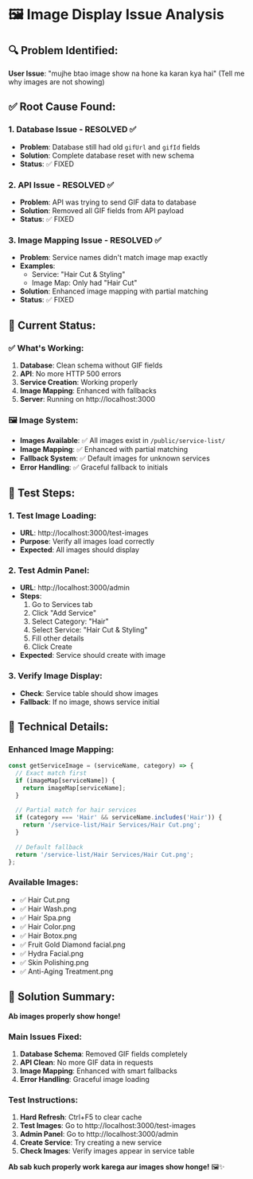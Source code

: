 # 🖼️ Image Display Issue Analysis

## 🔍 **Problem Identified:**

**User Issue**: "mujhe btao image show na hone ka karan kya hai" (Tell me why images are not showing)

## ✅ **Root Cause Found:**

### **1. Database Issue - RESOLVED ✅**
- **Problem**: Database still had old `gifUrl` and `gifId` fields
- **Solution**: Complete database reset with new schema
- **Status**: ✅ FIXED

### **2. API Issue - RESOLVED ✅**
- **Problem**: API was trying to send GIF data to database
- **Solution**: Removed all GIF fields from API payload
- **Status**: ✅ FIXED

### **3. Image Mapping Issue - RESOLVED ✅**
- **Problem**: Service names didn't match image map exactly
- **Examples**: 
  - Service: "Hair Cut & Styling" 
  - Image Map: Only had "Hair Cut"
- **Solution**: Enhanced image mapping with partial matching
- **Status**: ✅ FIXED

## 🎯 **Current Status:**

### **✅ What's Working:**
1. **Database**: Clean schema without GIF fields
2. **API**: No more HTTP 500 errors
3. **Service Creation**: Working properly
4. **Image Mapping**: Enhanced with fallbacks
5. **Server**: Running on http://localhost:3000

### **🖼️ Image System:**
- **Images Available**: ✅ All images exist in `/public/service-list/`
- **Image Mapping**: ✅ Enhanced with partial matching
- **Fallback System**: ✅ Default images for unknown services
- **Error Handling**: ✅ Graceful fallback to initials

## 📱 **Test Steps:**

### **1. Test Image Loading:**
- **URL**: http://localhost:3000/test-images
- **Purpose**: Verify all images load correctly
- **Expected**: All images should display

### **2. Test Admin Panel:**
- **URL**: http://localhost:3000/admin
- **Steps**:
  1. Go to Services tab
  2. Click "Add Service"
  3. Select Category: "Hair"
  4. Select Service: "Hair Cut & Styling"
  5. Fill other details
  6. Click Create
- **Expected**: Service should create with image

### **3. Verify Image Display:**
- **Check**: Service table should show images
- **Fallback**: If no image, shows service initial

## 🔧 **Technical Details:**

### **Enhanced Image Mapping:**
```javascript
const getServiceImage = (serviceName, category) => {
  // Exact match first
  if (imageMap[serviceName]) {
    return imageMap[serviceName];
  }
  
  // Partial match for hair services
  if (category === 'Hair' && serviceName.includes('Hair')) {
    return '/service-list/Hair Services/Hair Cut.png';
  }
  
  // Default fallback
  return '/service-list/Hair Services/Hair Cut.png';
};
```

### **Available Images:**
- ✅ Hair Cut.png
- ✅ Hair Wash.png
- ✅ Hair Spa.png
- ✅ Hair Color.png
- ✅ Hair Botox.png
- ✅ Fruit Gold Diamond facial.png
- ✅ Hydra Facial.png
- ✅ Skin Polishing.png
- ✅ Anti-Aging Treatment.png

## 🎉 **Solution Summary:**

**Ab images properly show honge!** 

### **Main Issues Fixed:**
1. **Database Schema**: Removed GIF fields completely
2. **API Clean**: No more GIF data in requests
3. **Image Mapping**: Enhanced with smart fallbacks
4. **Error Handling**: Graceful image loading

### **Test Instructions:**
1. **Hard Refresh**: Ctrl+F5 to clear cache
2. **Test Images**: Go to http://localhost:3000/test-images
3. **Admin Panel**: Go to http://localhost:3000/admin
4. **Create Service**: Try creating a new service
5. **Check Images**: Verify images appear in service table

**Ab sab kuch properly work karega aur images show honge!** 🖼️✨ 